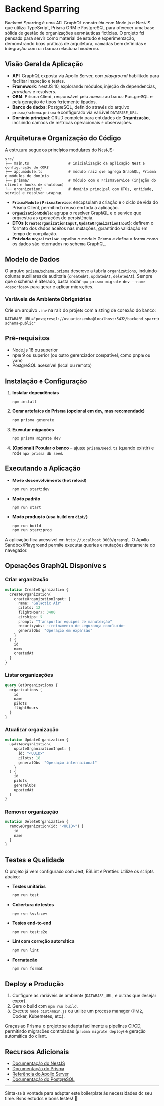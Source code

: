 # Backend Sparring

Backend Sparring é uma API GraphQL construída com Node.js e NestJS que utiliza TypeScript, Prisma ORM e PostgreSQL para oferecer uma base sólida de gestão de organizações aeronáuticas fictícias. O projeto foi pensado para servir como material de estudo e experimentação, demonstrando boas práticas de arquitetura, camadas bem definidas e integração com um banco relacional moderno.

## Visão Geral da Aplicação
- **API**: GraphQL exposta via Apollo Server, com _playground_ habilitado para facilitar inspeção e testes.
- **Framework**: NestJS 10, explorando módulos, injeção de dependências, _providers_ e resolvers.
- **ORM**: Prisma Client, responsável pelo acesso ao banco PostgreSQL e pela geração de tipos fortemente tipados.
- **Banco de dados**: PostgreSQL, definido através do arquivo `prisma/schema.prisma` e configurado via variável `DATABASE_URL`.
- **Domínio principal**: CRUD completo para entidades de **Organização**, incluindo campos de métricas operacionais e observações.

## Arquitetura e Organização do Código
A estrutura segue os princípios modulares do NestJS:

```
src/
├── main.ts                  # inicialização da aplicação Nest e configuração de CORS
├── app.module.ts            # módulo raiz que agrega GraphQL, Prisma e módulos de domínio
├── prisma/                  # módulo com o PrismaService (injeção do client e hooks de shutdown)
└── organization/            # domínio principal com DTOs, entidade, service e resolver GraphQL
```

- **`PrismaModule` / `PrismaService`**: encapsulam a criação e o ciclo de vida do Prisma Client, permitindo reuso em toda a aplicação.
- **`OrganizationModule`**: agrupa o resolver GraphQL e o service que orquestra as operações de persistência.
- **DTOs (`CreateOrganizationInput`, `UpdateOrganizationInput`)**: definem o formato dos dados aceitos nas mutações, garantindo validação em tempo de compilação.
- **Entidade `Organization`**: espelha o modelo Prisma e define a forma como os dados são retornados no schema GraphQL.

## Modelo de Dados
O arquivo [`prisma/schema.prisma`](prisma/schema.prisma) descreve a tabela `organizations`, incluindo colunas auxiliares de auditoria (`createdAt`, `updatedAt`, `deletedAt`). Sempre que o schema é alterado, basta rodar `npx prisma migrate dev --name <descricao>` para gerar e aplicar migrações.

### Variáveis de Ambiente Obrigatórias
Crie um arquivo `.env` na raiz do projeto com a string de conexão do banco:

```dotenv
DATABASE_URL="postgresql://usuario:senha@localhost:5432/backend_sparring?schema=public"
```

## Pré-requisitos
- Node.js 18 ou superior
- npm 9 ou superior (ou outro gerenciador compatível, como pnpm ou yarn)
- PostgreSQL acessível (local ou remoto)

## Instalação e Configuração
1. **Instalar dependências**
   ```bash
   npm install
   ```
2. **Gerar artefatos do Prisma (opcional em dev, mas recomendado)**
   ```bash
   npx prisma generate
   ```
3. **Executar migrações**
   ```bash
   npx prisma migrate dev
   ```
4. **(Opcional) Popular o banco** – ajuste `prisma/seed.ts` (quando existir) e rode `npx prisma db seed`.

## Executando a Aplicação
- **Modo desenvolvimento (hot reload)**
  ```bash
  npm run start:dev
  ```
- **Modo padrão**
  ```bash
  npm run start
  ```
- **Modo produção (usa build em `dist/`)**
  ```bash
  npm run build
  npm run start:prod
  ```

A aplicação fica acessível em `http://localhost:3000/graphql`. O Apollo Sandbox/Playground permite executar queries e mutações diretamente do navegador.

## Operações GraphQL Disponíveis
### Criar organização
```graphql
mutation CreateOrganization {
  createOrganization(
    createOrganizationInput: {
      name: "Galactic Air"
      pilots: 12
      flightHours: 3400
      airships: 5
      prompt: "Transportar equipes de manutenção"
      securityObs: "Treinamento de segurança concluído"
      generalObs: "Operação em expansão"
    }
  ) {
    id
    name
    createdAt
  }
}
```

### Listar organizações
```graphql
query GetOrganizations {
  organizations {
    id
    name
    pilots
    flightHours
  }
}
```

### Atualizar organização
```graphql
mutation UpdateOrganization {
  updateOrganization(
    updateOrganizationInput: {
      id: "<UUID>"
      pilots: 18
      generalObs: "Operação internacional"
    }
  ) {
    id
    pilots
    generalObs
    updatedAt
  }
}
```

### Remover organização
```graphql
mutation DeleteOrganization {
  removeOrganization(id: "<UUID>") {
    id
    name
  }
}
```

## Testes e Qualidade
O projeto já vem configurado com Jest, ESLint e Prettier. Utilize os scripts abaixo:

- **Testes unitários**
  ```bash
  npm run test
  ```
- **Cobertura de testes**
  ```bash
  npm run test:cov
  ```
- **Testes end-to-end**
  ```bash
  npm run test:e2e
  ```
- **Lint com correção automática**
  ```bash
  npm run lint
  ```
- **Formatação**
  ```bash
  npm run format
  ```

## Deploy e Produção
1. Configure as variáveis de ambiente (`DATABASE_URL`, e outras que desejar expor).
2. Gere o build com `npm run build`.
3. Execute `node dist/main.js` ou utilize um process manager (PM2, Docker, Kubernetes, etc.).

Graças ao Prisma, o projeto se adapta facilmente a pipelines CI/CD, permitindo migrações controladas (`prisma migrate deploy`) e geração automática do client.

## Recursos Adicionais
- [Documentação do NestJS](https://docs.nestjs.com)
- [Documentação do Prisma](https://www.prisma.io/docs)
- [Referência do Apollo Server](https://www.apollographql.com/docs/apollo-server/)
- [Documentação do PostgreSQL](https://www.postgresql.org/docs/)

---
Sinta-se à vontade para adaptar este boilerplate às necessidades do seu time. Bons estudos e bons testes! 🚀

